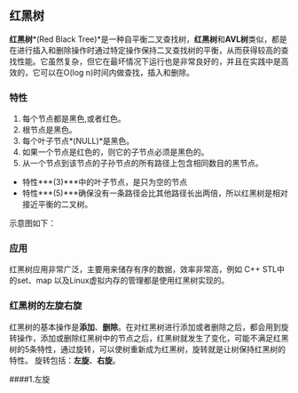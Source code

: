 ## 红黑树

**红黑树***(Red Black Tree)*是一种自平衡二叉查找树，**红黑树**和**AVL树**类似，都是在进行插入和删除操作时通过特定操作保持二叉查找树的平衡，从而获得较高的查找性能。它虽然复杂，但它在最坏情况下运行也是非常良好的，并且在实践中是高效的，它可以在O(log n)时间内做查找，插入和删除。

### 特性

1. 每个节点都是黑色,或者红色。
2. 根节点是黑色。
3. 每个叶子节点*(NULL)*是黑色。
4. 如果一个节点是红色的，则它的子节点必须是黑色的。
5. 从一个节点到该节点的子孙节点的所有路径上包含相同数目的黑节点。

- 特性***(3)***中的叶子节点，是只为空的节点
- 特性***(5)***确保没有一条路径会比其他路径长出两倍，所以红黑树是相对接近平衡的二叉树。

示意图如下：

### 应用

红黑树应用非常广泛，主要用来储存有序的数据，效率非常高，例如 C++ STL中的set、map 以及Linux虚拟内存的管理都是使用红黑树实现的。

### 红黑树的左旋右旋

红黑树的基本操作是**添加**、**删除**。在对红黑树进行添加或者删除之后，都会用到旋转操作，添加或删除红黑树中的节点之后，红黑树就发生了变化，可能不满足红黑树的5条特性，通过旋转，可以使树重新成为红黑树，旋转就是让树保持红黑树的特性。
旋转包括：**左旋**、**右旋**。

####1.左旋

